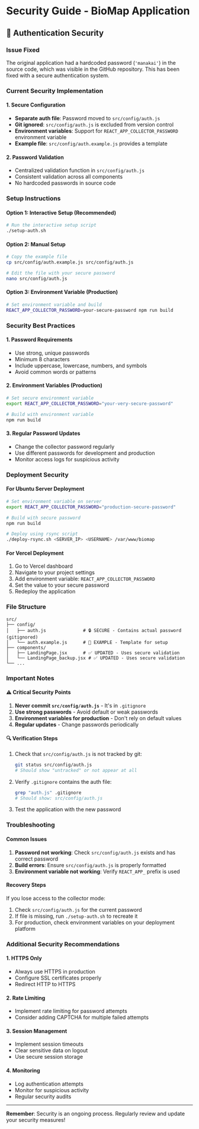 # Security Guide - BioMap Application

## 🔐 Authentication Security

### Issue Fixed
The original application had a hardcoded password (`'manakai'`) in the source code, which was visible in the GitHub repository. This has been fixed with a secure authentication system.

### Current Security Implementation

#### 1. Secure Configuration
- **Separate auth file**: Password moved to `src/config/auth.js`
- **Git ignored**: `src/config/auth.js` is excluded from version control
- **Environment variables**: Support for `REACT_APP_COLLECTOR_PASSWORD` environment variable
- **Example file**: `src/config/auth.example.js` provides a template

#### 2. Password Validation
- Centralized validation function in `src/config/auth.js`
- Consistent validation across all components
- No hardcoded passwords in source code

### Setup Instructions

#### Option 1: Interactive Setup (Recommended)
```bash
# Run the interactive setup script
./setup-auth.sh
```

#### Option 2: Manual Setup
```bash
# Copy the example file
cp src/config/auth.example.js src/config/auth.js

# Edit the file with your secure password
nano src/config/auth.js
```

#### Option 3: Environment Variable (Production)
```bash
# Set environment variable and build
REACT_APP_COLLECTOR_PASSWORD=your-secure-password npm run build
```

### Security Best Practices

#### 1. Password Requirements
- Use strong, unique passwords
- Minimum 8 characters
- Include uppercase, lowercase, numbers, and symbols
- Avoid common words or patterns

#### 2. Environment Variables (Production)
```bash
# Set secure environment variable
export REACT_APP_COLLECTOR_PASSWORD="your-very-secure-password"

# Build with environment variable
npm run build
```

#### 3. Regular Password Updates
- Change the collector password regularly
- Use different passwords for development and production
- Monitor access logs for suspicious activity

### Deployment Security

#### For Ubuntu Server Deployment
```bash
# Set environment variable on server
export REACT_APP_COLLECTOR_PASSWORD="production-secure-password"

# Build with secure password
npm run build

# Deploy using rsync script
./deploy-rsync.sh <SERVER_IP> <USERNAME> /var/www/biomap
```

#### For Vercel Deployment
1. Go to Vercel dashboard
2. Navigate to your project settings
3. Add environment variable: `REACT_APP_COLLECTOR_PASSWORD`
4. Set the value to your secure password
5. Redeploy the application

### File Structure
```
src/
├── config/
│   ├── auth.js              # 🔒 SECURE - Contains actual password (gitignored)
│   └── auth.example.js      # 📝 EXAMPLE - Template for setup
├── components/
│   ├── LandingPage.jsx      # ✅ UPDATED - Uses secure validation
│   └── LandingPage_backup.jsx # ✅ UPDATED - Uses secure validation
└── ...
```

### Important Notes

#### ⚠️ Critical Security Points
1. **Never commit `src/config/auth.js`** - It's in `.gitignore`
2. **Use strong passwords** - Avoid default or weak passwords
3. **Environment variables for production** - Don't rely on default values
4. **Regular updates** - Change passwords periodically

#### 🔍 Verification Steps
1. Check that `src/config/auth.js` is not tracked by git:
   ```bash
   git status src/config/auth.js
   # Should show "untracked" or not appear at all
   ```

2. Verify `.gitignore` contains the auth file:
   ```bash
   grep "auth.js" .gitignore
   # Should show: src/config/auth.js
   ```

3. Test the application with the new password

### Troubleshooting

#### Common Issues
1. **Password not working**: Check `src/config/auth.js` exists and has correct password
2. **Build errors**: Ensure `src/config/auth.js` is properly formatted
3. **Environment variable not working**: Verify `REACT_APP_` prefix is used

#### Recovery Steps
If you lose access to the collector mode:
1. Check `src/config/auth.js` for the current password
2. If file is missing, run `./setup-auth.sh` to recreate it
3. For production, check environment variables on your deployment platform

### Additional Security Recommendations

#### 1. HTTPS Only
- Always use HTTPS in production
- Configure SSL certificates properly
- Redirect HTTP to HTTPS

#### 2. Rate Limiting
- Implement rate limiting for password attempts
- Consider adding CAPTCHA for multiple failed attempts

#### 3. Session Management
- Implement session timeouts
- Clear sensitive data on logout
- Use secure session storage

#### 4. Monitoring
- Log authentication attempts
- Monitor for suspicious activity
- Regular security audits

---

**Remember**: Security is an ongoing process. Regularly review and update your security measures! 